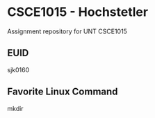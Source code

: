 # CSCE1015 - Hochstetler
Assignment repository for UNT CSCE1015

## EUID
sjk0160
## Favorite Linux Command
mkdir
